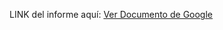 LINK del informe aquí: [Ver Documento de Google](https://docs.google.com/document/d/1BFz5rCLsUEUSqdIT2Rm5F_H9XS8TrfQIhUmpRgJMgXQ/edit?usp=sharing)
